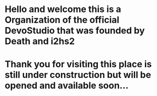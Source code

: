 # Hello and welcome this is a Organization of the official DevoStudio that was founded by Death and i2hs2 
# Thank you for visiting this place is still under construction but will be opened and available soon...
